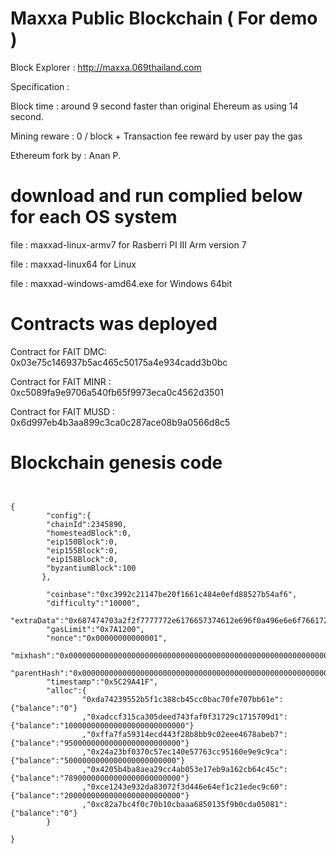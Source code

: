 # Maxxa Public Blockchain ( For demo )

Block Explorer : http://maxxa.069thailand.com 

Specification :

Block time : around 9 second faster than original Ehereum as using 14 second.

Mining reware : 0 / block + Transaction fee reward by user pay the gas


Ethereum fork by : Anan P.

# download and run complied below for each OS system

file : maxxad-linux-armv7	for Rasberri PI III Arm version 7

file : maxxad-linux64      for Linux

file : maxxad-windows-amd64.exe  for Windows 64bit

# Contracts was deployed 

Contract for FAIT  DMC: 0x03e75c146937b5ac465c50175a4e934cadd3b0bc

Contract for FAIT MINR : 0xc5089fa9e9706a540fb65f9973eca0c4562d3501

Contract for FAIT MUSD : 0x6d997eb4b3aa899c3ca0c287ace08b9a0566d8c5  

# Blockchain genesis code
```


{
        "config":{
        "chainId":2345890,
        "homesteadBlock":0,
        "eip150Block":0,
        "eip155Block":0,
        "eip158Block":0,
        "byzantiumBlock":100
       },

        "coinbase":"0xc3992c21147be20f1661c484e0efd88527b54af6",
        "difficulty":"10000",
        "extraData":"0x687474703a2f2f7777772e6176657374612e696f0a496e6e6f7661726f2047726f757020436f2e2c4c74642e0a42616e676b6f6b0a546861696c616e64",
        "gasLimit":"0x7A1200",
        "nonce":"0x00000000000001",
        "mixhash":"0x0000000000000000000000000000000000000000000000000000000000000000",
        "parentHash":"0x0000000000000000000000000000000000000000000000000000000000000000",
        "timestamp":"0x5C29A41F",
        "alloc":{
                "0xda74239552b5f1c388cb45cc0bac70fe707bb61e":{"balance":"0"}
                ,"0xadccf315ca305deed743faf0f31729c1715709d1":{"balance":"100000000000000000000000000"}
                ,"0xffa7fa59314ecd443f28b8bb9c02eee4678abeb7":{"balance":"95000000000000000000000000"}
                ,"0x24a23bf0370c57ec140e57763cc95160e9e9c9ca":{"balance":"5000000000000000000000000"}
                ,"0x4205b4ba8aea29cc4ab053e17eb9a162cb64c45c":{"balance":"78900000000000000000000000"}
                ,"0xce1243e932da83072f3d446e64ef1c21edec9c60":{"balance":"20000000000000000000000000"}
                ,"0xc82a7bc4f0c70b10cbaaa6850135f9b0cda05081":{"balance":"0"}
        }

}
```
